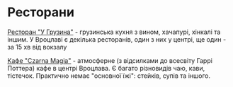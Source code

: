 # Ресторани

[Ресторан "У Грузина"][1] - грузинська кухня з вином, хачапурі, хінкалі та іншим. У Вроцлаві є декілька ресторанів, один з них у центрі, ще один - за 15 хв від вокзалу

[Кафе "Czarna Magia"][2] - атмосферне (з відсилками до всесвіту Гаррі Поттера) кафе в центрі Вроцлава. Є багато різновидів чаю, кави, тістечок. Практично немає "основної їжі": стейків, супів та іншого.

<!-- resources -->

[1]: https://ugruzina.com/
[2]: https://www.instagram.com/czarnamagiacafe/